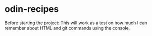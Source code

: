 # odin-recipes

Before starting the project:
This will work as a test on how much I can remember about HTML and git commands using the console.

